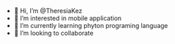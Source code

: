 - 👋 Hi, I’m @TheresiaKez
- 👀 I’m interested in mobile application
- 🌱 I’m currently learning phyton programing language
- 💞️ I’m looking to collaborate

<!---
TheresiaKez/TheresiaKez is a ✨ special ✨ repository because its `README.md` (this file) appears on your GitHub profile.
You can click the Preview link to take a look at your changes.
--->

